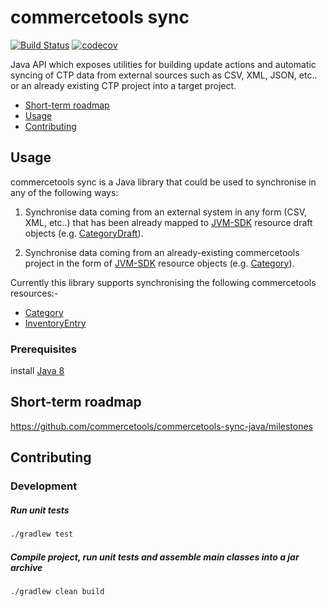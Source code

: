 # commercetools sync
[![Build Status](https://travis-ci.org/commercetools/commercetools-sync-java.svg?branch=master)](https://travis-ci.org/commercetools/commercetools-sync-java)
[![codecov](https://codecov.io/gh/commercetools/commercetools-sync-java/branch/master/graph/badge.svg)](https://codecov.io/gh/commercetools/commercetools-sync-java)

Java API which exposes utilities for building update actions and automatic syncing of CTP data from external sources 
 such as CSV, XML, JSON, etc.. or an already existing CTP project into a target project.


- [Short-term roadmap](#short-term-roadmap)
- [Usage](#usage)
- [Contributing](#contributing)

## Usage

commercetools sync is a Java library that could be used to synchronise in any of the following ways:

1. Synchronise data coming from an external system in any form (CSV, XML, etc..) that has been already mapped to 
[JVM-SDK](https://github.com/commercetools/commercetools-jvm-sdk) resource draft objects 
(e.g. [CategoryDraft](https://github.com/commercetools/commercetools-jvm-sdk/blob/master/commercetools-models/src/main/java/io/sphere/sdk/categories/CategoryDraft.java)).

2. Synchronise data coming from an already-existing commercetools project in the form of 
[JVM-SDK](https://github.com/commercetools/commercetools-jvm-sdk) resource objects 
(e.g. [Category](https://github.com/commercetools/commercetools-jvm-sdk/blob/master/commercetools-models/src/main/java/io/sphere/sdk/categories/Category.java)).


Currently this library supports synchronising the following commercetools resources:-
- [Category](https://github.com/commercetools/commercetools-sync-java/tree/master/src/main/java/com/commercetools/sync/categories#commercetools-category-sync)
- [InventoryEntry](https://github.com/commercetools/commercetools-sync-java/tree/master/src/main/java/com/commercetools/sync/inventories#commercetools-inventory-sync)


### Prerequisites
 
 install [Java 8](http://www.oracle.com/technetwork/java/javase/downloads/jdk8-downloads-2133151.html)

<!--- TODO 
### Installation

#### Maven 

#### SBT 

#### Gradle -->

## Short-term roadmap
https://github.com/commercetools/commercetools-sync-java/milestones

## Contributing

### Development
##### Run unit tests
````bash
./gradlew test
````

##### Compile project, run unit tests and assemble main classes into a jar archive
````bash
./gradlew clean build
````

<!--- TODO ### Executing integration tests -->
